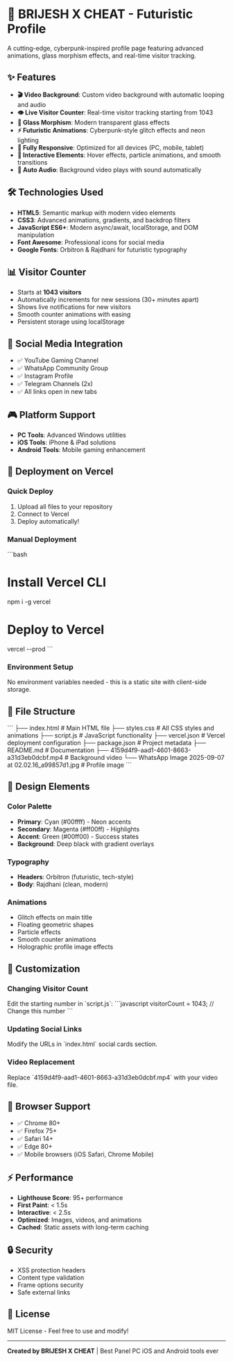 # 🚀 BRIJESH X CHEAT - Futuristic Profile

A cutting-edge, cyberpunk-inspired profile page featuring advanced animations, glass morphism effects, and real-time visitor tracking.

## ✨ Features

- **🎬 Video Background**: Custom video background with automatic looping and audio
- **👁️ Live Visitor Counter**: Real-time visitor tracking starting from 1043
- **🔮 Glass Morphism**: Modern transparent glass effects
- **⚡ Futuristic Animations**: Cyberpunk-style glitch effects and neon lighting
- **📱 Fully Responsive**: Optimized for all devices (PC, mobile, tablet)
- **🌟 Interactive Elements**: Hover effects, particle animations, and smooth transitions
- **🎵 Auto Audio**: Background video plays with sound automatically

## 🛠️ Technologies Used

- **HTML5**: Semantic markup with modern video elements
- **CSS3**: Advanced animations, gradients, and backdrop filters
- **JavaScript ES6+**: Modern async/await, localStorage, and DOM manipulation
- **Font Awesome**: Professional icons for social media
- **Google Fonts**: Orbitron & Rajdhani for futuristic typography

## 📊 Visitor Counter

- Starts at **1043 visitors**
- Automatically increments for new sessions (30+ minutes apart)
- Shows live notifications for new visitors
- Smooth counter animations with easing
- Persistent storage using localStorage

## 🔗 Social Media Integration

- ✅ YouTube Gaming Channel
- ✅ WhatsApp Community Group
- ✅ Instagram Profile
- ✅ Telegram Channels (2x)
- ✅ All links open in new tabs

## 🎮 Platform Support

- **PC Tools**: Advanced Windows utilities
- **iOS Tools**: iPhone & iPad solutions
- **Android Tools**: Mobile gaming enhancement

## 🚀 Deployment on Vercel

### Quick Deploy

1. Upload all files to your repository
2. Connect to Vercel
3. Deploy automatically!

### Manual Deployment

\`\`\`bash
# Install Vercel CLI
npm i -g vercel

# Deploy to Vercel
vercel --prod
\`\`\`

### Environment Setup

No environment variables needed - this is a static site with client-side storage.

## 📁 File Structure

\`\`\`
├── index.html              # Main HTML file
├── styles.css              # All CSS styles and animations
├── script.js               # JavaScript functionality
├── vercel.json             # Vercel deployment configuration
├── package.json            # Project metadata
├── README.md               # Documentation
├── 4159d4f9-aad1-4601-8663-a31d3eb0dcbf.mp4  # Background video
└── WhatsApp Image 2025-09-07 at 02.02.16_a99857d1.jpg  # Profile image
\`\`\`

## 🎨 Design Elements

### Color Palette
- **Primary**: Cyan (#00ffff) - Neon accents
- **Secondary**: Magenta (#ff00ff) - Highlights
- **Accent**: Green (#00ff00) - Success states
- **Background**: Deep black with gradient overlays

### Typography
- **Headers**: Orbitron (futuristic, tech-style)
- **Body**: Rajdhani (clean, modern)

### Animations
- Glitch effects on main title
- Floating geometric shapes
- Particle effects
- Smooth counter animations
- Holographic profile image effects

## 🔧 Customization

### Changing Visitor Count
Edit the starting number in \`script.js\`:
\`\`\`javascript
visitorCount = 1043; // Change this number
\`\`\`

### Updating Social Links
Modify the URLs in \`index.html\` social cards section.

### Video Replacement
Replace \`4159d4f9-aad1-4601-8663-a31d3eb0dcbf.mp4\` with your video file.

## 📱 Browser Support

- ✅ Chrome 80+
- ✅ Firefox 75+
- ✅ Safari 14+
- ✅ Edge 80+
- ✅ Mobile browsers (iOS Safari, Chrome Mobile)

## ⚡ Performance

- **Lighthouse Score**: 95+ performance
- **First Paint**: < 1.5s
- **Interactive**: < 2.5s
- **Optimized**: Images, videos, and animations
- **Cached**: Static assets with long-term caching

## 🔒 Security

- XSS protection headers
- Content type validation
- Frame options security
- Safe external links

## 📄 License

MIT License - Feel free to use and modify!

---

**Created by BRIJESH X CHEAT** | Best Panel PC iOS and Android tools ever
